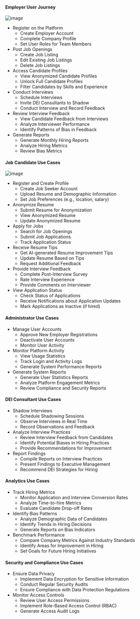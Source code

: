 #### Employer User Journey


 ![image](https://github.com/user-attachments/assets/c206cdec-2723-400a-89b0-42b00a628a0d)

*  Register on the Platform
    * Create Employer Account
    * Complete Company Profile
    * Set User Roles for Team Members
* Post Job Openings
    * Create Job Listing
    * Edit Existing Job Listings
    * Delete Job Listings
* Access Candidate Profiles
   * View Anonymized Candidate Profiles
   * Unlock Full Candidate Profiles
   * Filter Candidates by Skills and Experience
* Conduct Interviews
   * Schedule Interviews
   * Invite DEI Consultants to Shadow
   * Conduct Interview and Record Feedback
* Review Interview Feedback
   * View Candidate Feedback from Interviews
   * Analyze Interviewer Performance
   * Identify Patterns of Bias in Feedback
* Generate Reports
   * Generate Monthly Hiring Reports
   * Analyze Hiring Metrics
   * Review Bias Metrics
#### Job Candidate Use Cases

![image](https://github.com/user-attachments/assets/b5e62f2d-3cb4-44ac-bfa1-88fa954696d4)

* Register and Create Profile
   * Create Job Seeker Account
   * Upload Resume and Demographic Information
   * Set Job Preferences (e.g., location, salary)
* Anonymize Resume
   * Submit Resume for Anonymization
   * View Anonymized Resume
   * Update Anonymized Resume
* Apply for Jobs
   *  Search for Job Openings
   * Submit Job Applications
   * Track Application Status
* Receive Resume Tips
   * Get AI-generated Resume Improvement Tips
   * Update Resume Based on Tips
   * Request Additional Feedback
* Provide Interview Feedback
   * Complete Post-Interview Survey
   * Rate Interview Experience
   * Provide Comments on Interviewer
* View Application Status
   * Check Status of Applications
   * Receive Notifications about Application Updates
   * Mark Applications as Inactive (if hired)
#### Administrator Use Cases
* Manage User Accounts
   * Approve New Employer Registrations
   * Deactivate User Accounts
   * Monitor User Activity
* Monitor Platform Activity
   * View Usage Statistics
   * Track Login and Activity Logs
   * Generate System Performance Reports
* Generate System Reports
   * Generate User Statistics Reports
   * Analyze Platform Engagement Metrics
   * Review Compliance and Security Reports
#### DEI Consultant Use Cases
* Shadow Interviews
   * Schedule Shadowing Sessions
   * Observe Interviews in Real Time
   * Record Observations and Feedback
* Analyze Interview Practices
   * Review Interview Feedback from Candidates
   * Identify Potential Biases in Hiring Practices
   * Provide Recommendations for Improvement
* Report Findings
   * Compile Reports on Interview Practices
   * Present Findings to Executive Management
   * Recommend DEI Strategies for Hiring
#### Analytics Use Cases
* Track Hiring Metrics
   * Monitor Application and Interview Conversion Rates
   * Analyze Time-to-hire Metrics
   * Evaluate Candidate Drop-off Rates
* Identify Bias Patterns
   * Analyze Demographic Data of Candidates
   * Identify Trends in Hiring Decisions
   * Generate Reports on Bias Indicators
* Benchmark Performance
   * Compare Company Metrics Against Industry Standards
   * Identify Areas for Improvement in Hiring
   * Set Goals for Future Hiring Initiatives
#### Security and Compliance Use Cases
* Ensure Data Privacy
   * Implement Data Encryption for Sensitive Information
   * Conduct Regular Security Audits
   * Ensure Compliance with Data Protection Regulations
* Monitor Access Controls
   * Review User Access Permissions
   * Implement Role-Based Access Control (RBAC)
   * Generate Access Audit Logs
